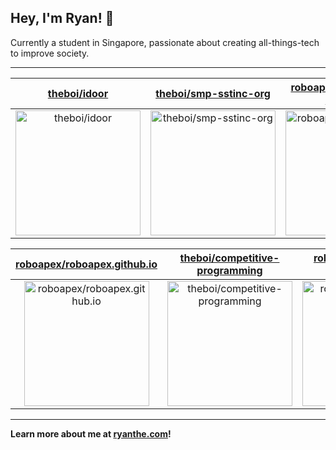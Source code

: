 ## Hey, I'm Ryan! 👋

Currently a student in Singapore, passionate about creating all-things-tech to improve society.

---

| [theboi/idoor](https://github.com/theboi/idoor) | [theboi/smp-sstinc-org](https://github.com/theboi/smp-sstinc-org) | [roboapex/nrc2021-fe-hexacore](https://github.com/roboapex/nrc2021-fe-hexacore) |
| :-: | :-: | :-: |
| <a href="https://github.com/theboi/idoor"><img src="https://github.com/theboi/theboi/raw/main/DISPLAY.jpg" alt="theboi/idoor" title="theboi/idoor" width="200" height="200"></a> | <a href="https://github.com/theboi/smp-sstinc-org"><img src="https://github.com/theboi/smp-sstinc-org/raw/main/DISPLAY.jpg" alt="theboi/smp-sstinc-org" title="theboi/smp-sstinc-org" width="200" height="200"></a> | <a href="https://github.com/roboapex/nrc2021-fe-hexacore"><img src="https://github.com/theboi/theboi/raw/main/DISPLAY.jpg" alt="roboapex/nrc2021-fe-hexacore" title="roboapex/nrc2021-fe-hexacore" width="200" height="200"></a> |

| [roboapex/roboapex.github.io](https://github.com/roboapex/roboapex.github.io) | [theboi/competitive-programming](https://github.com/theboi/competitive-programming) | [roboapex/roboapex-docs](https://github.com/roboapex/roboapex-docs) |
| :-: | :-: | :-: |
| <a href="https://github.com/roboapex/roboapex.github.io"><img src="https://github.com/theboi/theboi/raw/main/DISPLAY.jpg" alt="roboapex/roboapex.github.io" title="roboapex/roboapex.github.io" width="200" height="200"></a> | <a href="https://github.com/theboi/competitive-programming"><img src="https://github.com/theboi/theboi/raw/main/DISPLAY.jpg" alt="theboi/competitive-programming" title="theboi/competitive-programming" width="200" height="200"></a> | <a href="https://github.com/roboapex/roboapex-docs"><img src="https://github.com/theboi/theboi/raw/main/DISPLAY.jpg" alt="roboapex/roboapex-docs" title="roboapex/roboapex-docs" width="200" height="200"></a> |



---

**Learn more about me at [ryanthe.com](https://www.ryanthe.com)!**